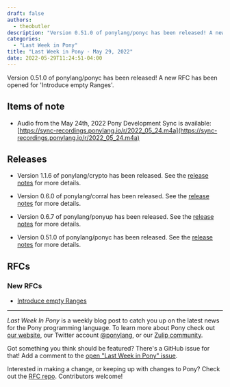 ```yaml
---
draft: false
authors:
  - theobutler
description: "Version 0.51.0 of ponylang/ponyc has been released! A new RFC has been opened for 'Introduce empty Ranges'."
categories:
  - "Last Week in Pony"
title: "Last Week in Pony - May 29, 2022"
date: 2022-05-29T11:24:51-04:00
---
```


Version 0.51.0 of ponylang/ponyc has been released! A new RFC has been opened for 'Introduce empty Ranges'.

<!-- more -->

## Items of note

- Audio from the May 24th, 2022 Pony Development Sync is available: [https://sync-recordings.ponylang.io/r/2022_05_24.m4a](https://sync-recordings.ponylang.io/r/2022_05_24.m4a)

## Releases

- Version 1.1.6 of ponylang/crypto has been released.
  See the [release notes](https://github.com/ponylang/crypto/releases/tag/1.1.6) for more details.

- Version 0.6.0 of ponylang/corral has been released.
  See the [release notes](https://github.com/ponylang/corral/releases/tag/0.6.0) for more details.

- Version 0.6.7 of ponylang/ponyup has been released.
  See the [release notes](https://github.com/ponylang/ponyup/releases/tag/0.6.7) for more details.

- Version 0.51.0 of ponylang/ponyc has been released.
  See the [release notes](https://github.com/ponylang/ponyc/releases/tag/0.51.0) for more details.

## RFCs

### New RFCs

- [Introduce empty Ranges](https://github.com/ponylang/rfcs/pull/201)

---

_Last Week In Pony_ is a weekly blog post to catch you up on the latest news for the Pony programming language. To learn more about Pony check out [our website](https://ponylang.io), our Twitter account [@ponylang](https://twitter.com/ponylang), or our [Zulip community](https://ponylang.zulipchat.com).

Got something you think should be featured? There's a GitHub issue for that! Add a comment to the [open "Last Week in Pony" issue](https://github.com/ponylang/ponylang.github.io/issues?q=is%3Aissue+is%3Aopen+label%3Alast-week-in-pony).

Interested in making a change, or keeping up with changes to Pony? Check out the [RFC repo](https://github.com/ponylang/rfcs). Contributors welcome!

